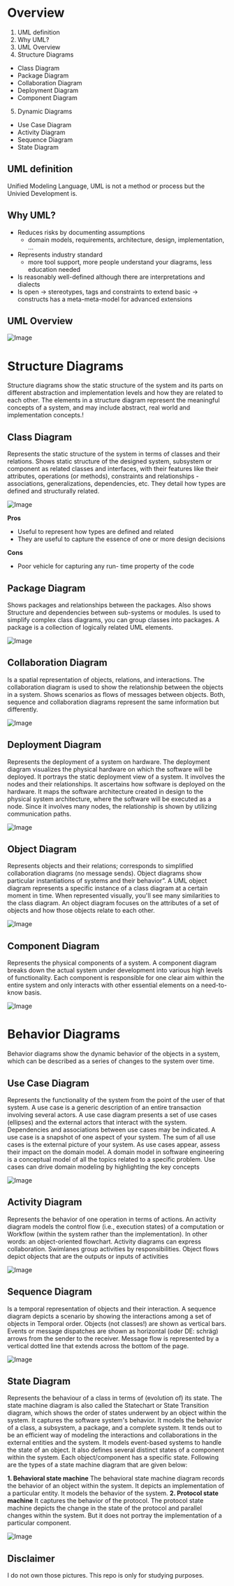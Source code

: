 # Overview

1. UML definition
2. Why UML?
3. UML Overview
4. Structure Diagrams
- Class Diagram
- Package Diagram
- Collaboration Diagram
- Deployment Diagram
- Component Diagram

5. Dynamic Diagrams
- Use Case Diagram
- Activity Diagram
- Sequence Diagram
- State Diagram

## UML definition
Unified Modeling Language, UML is not a method or process but the Univied Development is.

## Why UML?
- Reduces risks by documenting assumptions
  - domain models, requirements, architecture, design, implementation, ... 
- Represents industry standard
  -	more tool support, more people understand your diagrams, less education needed 
-	Is reasonably well-defined although there are interpretations and dialects 
-	Is open -> stereotypes, tags and constraints to extend basic -> constructs has a meta-meta-model for advanced extensions 


## UML Overview

![Image](overview.png)

# Structure Diagrams
Structure diagrams show the static structure of the system and its parts on different abstraction and implementation levels and how they are related to each other. The elements in a structure diagram represent the meaningful concepts of a system, and may include abstract, real world and implementation concepts.!


## Class Diagram
Represents the static structure of the system in terms of classes and their relations. 
Shows static structure of the designed system, subsystem or component as related classes and interfaces, with their features like their attributes, operations (or methods), constraints and relationships - associations, generalizations, dependencies, etc. They detail how types are defined and structurally related.

![Image](class.png)

**Pros**
- Useful to represent how types are defined and related 
- They are useful to capture the essence of one or more design decisions 

**Cons**
- Poor vehicle for capturing any run- time property of the code 

## Package Diagram
Shows packages and relationships between the packages. Also shows Structure and dependencies between sub-systems or modules. Is used to simplify complex class diagrams, you can group classes into packages. A package is a collection of logically related UML elements.

![Image](package.png)

## Collaboration Diagram
Is a spatial representation of objects, relations, and interactions. 
The collaboration diagram is used to show the relationship between the objects in a system. Shows scenarios as flows of messages between objects. Both, sequence and collaboration diagrams represent the same information but differently. 

![Image](collaboration.png)

## Deployment Diagram
Represents the deployment of a system on hardware. 
The deployment diagram visualizes the physical hardware on which the software will be deployed. It portrays the static deployment view of a system. It involves the nodes and their relationships. It ascertains how software is deployed on the hardware. It maps the software architecture created in design to the physical system architecture, where the software will be executed as a node. Since it involves many nodes, the relationship is shown by utilizing communication paths.

![Image](deployment.png)

## Object Diagram
Represents objects and their relations; corresponds to simplified collaboration diagrams (no message sends). 
Object diagrams show particular instantiations of systems and their behavior”. A UML object diagram represents a specific instance of a class diagram at a certain moment in time. When represented visually, you'll see many similarities to the class diagram. An object diagram focuses on the attributes of a set of objects and how those objects relate to each other.

![Image](object.png)

## Component Diagram
Represents the physical components of a system. 
A component diagram breaks down the actual system under development into various high levels of functionality. Each component is responsible for one clear aim within the entire system and only interacts with other essential elements on a need-to-know basis.

![Image](component.png)

# Behavior Diagrams
Behavior diagrams show the dynamic behavior of the objects in a system, which can be described as a series of changes to the system over time.

## Use Case Diagram
Represents the functionality of the system from the point of the user of that system. 
A use case is a generic description of an entire transaction involving several actors. A use case diagram presents a set of use cases (ellipses) and the external actors that interact with the system. Dependencies and associations between use cases may be indicated. A use case is a snapshot of one aspect of your system. The sum of all use cases is the external picture of your system. As use cases appear, assess their impact on the domain model. A domain model in software engineering is a conceptual model of all the topics related to a specific problem. Use cases can drive domain modeling by highlighting the key concepts 

![Image](usecase.png)

## Activity Diagram
Represents the behavior of one operation in terms of actions. 
An activity diagram models the control flow (i.e., execution states) of a computation or Workflow (within the system rather than the implementation). In other words: an object-oriented flowchart. Activity diagrams can express collaboration. Swimlanes group activities by responsibilities. Object flows depict objects that are the outputs or inputs of activities 

![Image](activity.png)

## Sequence Diagram
Is a temporal representation of objects and their interaction. 
A sequence diagram depicts a scenario by showing the interactions among a set of objects in Temporal order. Objects (not classes!) are shown as vertical bars. Events or message dispatches are shown as horizontal (oder DE: schräg) arrows from the sender to the receiver. Message flow is represented by a vertical dotted line that extends across the bottom of the page.

![Image](sequence.png)

## State Diagram
Represents the behaviour of a class in terms of (evolution of) its state. 
The state machine diagram is also called the Statechart or State Transition diagram, which shows the order of states underwent by an object within the system. It captures the software system's behavior. It models the behavior of a class, a subsystem, a package, and a complete system.
It tends out to be an efficient way of modeling the interactions and collaborations in the external entities and the system. It models event-based systems to handle the state of an object. It also defines several distinct states of a component within the system. Each object/component has a specific state.
Following are the types of a state machine diagram that are given below:

**1.	Behavioral state machine**
The behavioral state machine diagram records the behavior of an object within the system. It depicts an implementation of a particular entity. It models the behavior of the system.
**2.	Protocol state machine**
It captures the behavior of the protocol. The protocol state machine depicts the change in the state of the protocol and parallel changes within the system. But it does not portray the implementation of a particular component.


![Image](state.png)



## Disclaimer
I do not own those pictures. This repo is only for studying purposes.
